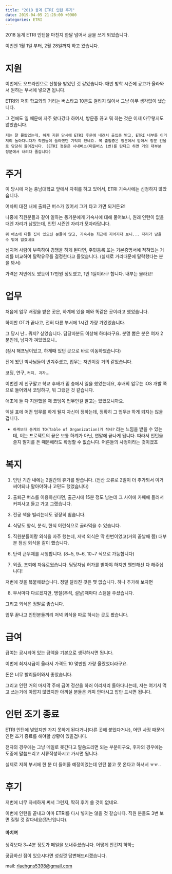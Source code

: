 ```yaml
---
title: "2018 동계 ETRI 인턴 후기"
date: 2019-04-05 21:28:00 +0900
categories: ETRI
---
```


2018 동계 ETRI 인턴을 마친지 한달 넘어서 글을 쓰게 되었습니다.

이번엔 1월 1일 부터, 2월 28일까지 하고 왔습니다.

# 지원

이번에도 오프라인으로 신청을 받았던 것 같았습니다. 매번 방학 시즌에 공고가 올라와서 원하는 부서에 넣으면 됩니다.

ETRI와 저희 학교와의 거리는 버스타고 10분도 걸리지 않아서 그냥 아무 생각없이 냈습니다.

그 전에도 일 때문에 자주 왔다갔다 하여서, 방문증 끊고 뭐 하는 것은 이제 아무렇지도 않았습니다.

`저는 잘 몰랐었는데, 하계 지원 당시에 ETRI 후문에 내려서 출입증 받고, ETRI 내부를 이리저리 돌아다니다가 직원들이 놀라했던 기억이 있네요. 꼭 출입증은 정문에서 받아서 정문 건물로 당당히 들어갑시다. (ETRI 정문은 시내버스(마을버스 1번)를 탄다고 하면 거의 대부분 정문에서 내려다 줄겁니다)` 

# 주거

이 당시에 저는 충남대학교 앞에서 자취를 하고 있어서, ETRI 기숙사에는 신청하지 않았습니다.

어차피 대전 내에 출퇴근 버스가 있어서 그거 타고 가면 되거든요!

나중에 직원분들과 같이 일하는 동기분에게 기숙사에 대해 물어보니, 원래 인턴이 없을 때엔 자리가 남았는데, 인턴 시즌엔 자리가 모자라답니다.

`뭐 애초에 다들 집이 있으신 분들이 많고, 기숙사는 최근에 지어지다 보니... 자리가 남을 수 밖에 없겠네요`

심지어 사람이 부족하여 경쟁을 하게 된다면, 주민등록 또는 기본증명서에 적혀있는 거리를 비교하여 탈락유무를 결정한다고 들었습니다. (실제로 거리때문에 탈락했다는 분을 봐서)

가격은 저번에도 썼듯이 17만원 정도였고, 1인 1실이라구 합니다. 내부는 몰라요!

# 업무

처음에 업무 배정을 받은 곳은, 하계에 있을 때와 똑같은 곳이라고 했었습니다.

하지만 OT가 끝나고, 전혀 다른 부서에 1시간 가량 가있었습니다.

그 당시 난.. 뭐지? 싶었습니다. 담당자분도 이상해 하더라구요. 분명 뽑은 분은 여자 2분인데, 남자가 껴있었으니..

(잠시 해프닝이었고, 하계때 있던 곳으로 바로 이동하였습니다)

전에 뵜던 박사님들이 반겨주셨고, 업무는 저번이랑 거의 같았습니다.

코딩, 연구, `커피, 과자`...

이번엔 제 친구말고 학교 후배가 밑 층에서 일을 했었는데요, 후배의 업무는 iOS 개발 쪽으로 들어와서 코딩하구, 뭐 그랬던 것 같습니다.

애초에 둘 다 지원했을 때 코딩쪽 업무인걸 알고는 있었으니까요.

엑셀 표에 어떤 업무를 하게 될지 자신이 정하는데, 정확히 그 업무`만` 하게 되지는 않을겁니다.

+ `하계보다 동계의 TO(Table of Organization)가 적네?` 라는 느낌을 받을 수 있는데, 이는 프로젝트의 끝은 보통 하계가 아닌, 연말에 끝나게 됩니다. 따라서 인턴을 쓸지 말지를 돈 때문에라도 확정할 수 없습니다. 어른들의 사정이라는 것이겠죠

# 복지

1. 인턴 기간 내에는 2일간의 휴가를 받습니다. (전산 오류로 2일이 더 추가되서 이거 써야되나 말아야하나 고민도 했었습니다)

2. 출퇴근 버스를 이용하신다면, 출근시에 15분 정도 남는데 그 사이에 카페에 들러서 커피사고 들고 가고 그랬습니다.

3. 전공 책을 빌리는데도 굉장히 쉽습니다.

4. 식당도 양식, 분식, 한식 이런식으로 골라먹을 수 있습니다.

5. 직원분들이랑 외식을 자주 했는데, 저녁 외식은 딱 한번이었고(거의 끝날때 쯤) 대부분 점심 외식을 같이 했습니다.

6. 탄력 근무제를 시행합니다. (8\~5, 9\~6, 10\~7 식으로 가능합니다)

7. 외출, 조퇴에 자유로웠습니다. 담당자님 허가를 받아야 하지만 웬만해선 다 해주십니다!

저번에 것을 복붙해왔습니다. 정말 달라진 것은 몇 없습니다. 하나 추가해 보자면

8. 부서마다 다르겠지만, 명절(추석, 설날)때마다 스팸을 주셨습니다.

그리고 외식은 정말로 좋습니다.

업무 끝나고 인턴분들끼리 저녁 외식을 따로 하시는 곳도 봤습니다.

# 급여

급여는 공시되어 있는 금액을 기본으로 생각하시면 됩니다. 

이번에 최저시급이 올라서 가격도 10 몇만원 가량 올랐었더라구요.

돈은 너무 빨리들어와서 좋았습니다.

그리고 인턴 거의 마지막 주에 급여 정산을 하러 이리저리 돌아다니는데, 저는 여기서 먹고 쓰는거에 아깝지 않았지만 아끼실 분들은 커피 안마시고 밥만 드시면 됩니다.

# 인턴 조기 종료

ETRI 인턴에 넣었지만 가지 못하게 된다거나(다른 곳에 붙었다거나), 어떤 사정 때문에 인턴 조기 종료를 해야할 상황이 있을겁니다.

전자의 경우에는 그냥 메일로 못간다고 말씀드리면 되는 부분이구요, 후자의 경우에는 도중에 말씀드리고 서류작성하시고 가시면 됩니다.

실제로 저희 부서에 한 분 더 들어올 예정이었는데 인턴 붙고 못 온다고 하셔서 ㅠㅠ..

# 후기

저번에 너무 자세하게 써서 그런지, 딱히 후기 쓸 것이 없네요.

이번에 인턴을 끝내고 아마 ETRI를 다시 넣지는 않을 것 같습니다. 직원 분들도 3번 보면 질릴 것 같다네요(장난입니다).

#### 마치며

생각보다 3~4분 정도가 메일을 보내주셨습니다. 어떻게 안건지 하하;; 

궁금하신 점이 있으시다면 성심껏 답변해드리겠습니다.

mail: rlaehgns5398@gmail.com
